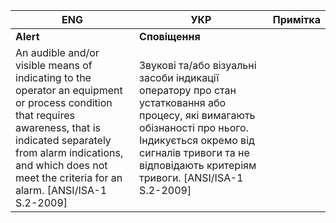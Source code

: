 | ENG                                                          | УКР                                                          | Примітка |
| ------------------------------------------------------------ | ------------------------------------------------------------ | -------- |
| **Alert**                                                    | **Сповіщення**                                               |          |
| An audible and/or visible means of indicating to the operator an equipment or process condition that requires awareness, that is indicated separately from alarm indications, and which does not meet the criteria for an alarm. [ANSI/ISA-1 S.2-2009] | Звукові та/або візуальні засоби індикації оператору про стан устатковання або процесу, які вимагають обізнаності про нього. Індикується окремо від сигналів тривоги та не відповідають критеріям тривоги. [ANSI/ISA-1 S.2-2009] |          |

